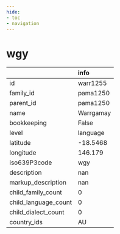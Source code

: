 ```yaml
---
hide:
- toc
- navigation
---
```

# wgy
|                      | info      |
|:---------------------|:----------|
| id                   | warr1255  |
| family_id            | pama1250  |
| parent_id            | pama1250  |
| name                 | Warrgamay |
| bookkeeping          | False     |
| level                | language  |
| latitude             | -18.5468  |
| longitude            | 146.179   |
| iso639P3code         | wgy       |
| description          | nan       |
| markup_description   | nan       |
| child_family_count   | 0         |
| child_language_count | 0         |
| child_dialect_count  | 0         |
| country_ids          | AU        |